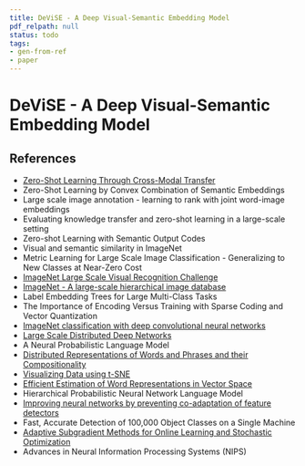 ```yaml
---
title: DeViSE - A Deep Visual-Semantic Embedding Model
pdf_relpath: null
status: todo
tags:
- gen-from-ref
- paper
---
```


# DeViSE - A Deep Visual-Semantic Embedding Model

## References

- [Zero-Shot Learning Through Cross-Modal Transfer](./zero-shot-learning-through-cross-modal-transfer.md)
- Zero-Shot Learning by Convex Combination of Semantic Embeddings
- Large scale image annotation - learning to rank with joint word-image embeddings
- Evaluating knowledge transfer and zero-shot learning in a large-scale setting
- Zero-shot Learning with Semantic Output Codes
- Visual and semantic similarity in ImageNet
- Metric Learning for Large Scale Image Classification - Generalizing to New Classes at Near-Zero Cost
- [ImageNet Large Scale Visual Recognition Challenge](./imagenet-large-scale-visual-recognition-challenge.md)
- [ImageNet - A large-scale hierarchical image database](./imagenet-a-large-scale-hierarchical-image-database.md)
- Label Embedding Trees for Large Multi-Class Tasks
- The Importance of Encoding Versus Training with Sparse Coding and Vector Quantization
- [ImageNet classification with deep convolutional neural networks](./imagenet-classification-with-deep-convolutional-neural-networks.md)
- [Large Scale Distributed Deep Networks](./large-scale-distributed-deep-networks.md)
- A Neural Probabilistic Language Model
- [Distributed Representations of Words and Phrases and their Compositionality](./distributed-representations-of-words-and-phrases-and-their-compositionality.md)
- [Visualizing Data using t-SNE](./visualizing-data-using-t-sne.md)
- [Efficient Estimation of Word Representations in Vector Space](./efficient-estimation-of-word-representations-in-vector-space.md)
- Hierarchical Probabilistic Neural Network Language Model
- [Improving neural networks by preventing co-adaptation of feature detectors](./improving-neural-networks-by-preventing-co-adaptation-of-feature-detectors.md)
- Fast, Accurate Detection of 100,000 Object Classes on a Single Machine
- [Adaptive Subgradient Methods for Online Learning and Stochastic Optimization](./adaptive-subgradient-methods-for-online-learning-and-stochastic-optimization.md)
- Advances in Neural Information Processing Systems (NIPS)
